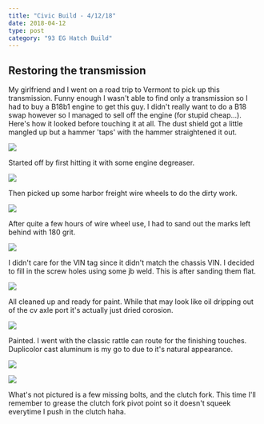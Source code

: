 ```yaml
---
title: "Civic Build - 4/12/18"
date: 2018-04-12
type: post
category: "93 EG Hatch Build"
---
```


## Restoring the transmission

My girlfriend and I went on a road trip to Vermont to pick up this transmission. Funny enough I wasn't able to find only a transmission so I had to buy a B18b1 engine to get this guy. I didn't really want to do a B18 swap however so I managed to sell off the engine (for stupid cheap...). Here's how it looked before touching it at all. The dust shield got a little mangled up but a hammer 'taps' with the hammer straightened it out.

![](images/1.jpg)

Started off by first hitting it with some engine degreaser.

![](images/2.jpg)

Then picked up some harbor freight wire wheels to do the dirty work.

![](images/3.jpg)

After quite a few hours of wire wheel use, I had to sand out the marks left behind with 180 grit.

![](images/4.jpg)

I didn't care for the VIN tag since it didn't match the chassis VIN. I decided to fill in the screw holes using some jb weld. This is after sanding them flat.

![](images/5.jpg)

All cleaned up and ready for paint. While that may look like oil dripping out of the cv axle port it's actually just dried corosion.

![](images/6.jpg)

Painted. I went with the classic rattle can route for the finishing touches. Duplicolor cast aluminum is my go to due to it's natural appearance.

![](images/7.jpg)

![](images/8.jpg)

What's not pictured is a few missing bolts, and the clutch fork. This time I'll remember to grease the clutch fork pivot point so it doesn't squeek everytime I push in the clutch haha.
